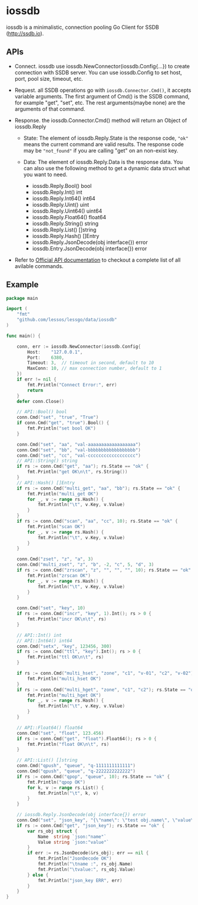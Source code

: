 # iossdb

iossdb is a minimalistic, connection pooling Go Client for SSDB (http://ssdb.io).

## APIs
* Connect. iossdb use iossdb.NewConnector(iossdb.Config{...}) to create connection with SSDB server. You can use iossdb.Config to set host, port, pool size, timeout, etc.

* Request. all SSDB operations go with ```iossdb.Connector.Cmd()```, it accepts variable arguments. The first argument of Cmd() is the SSDB command, for example "get", "set", etc. The rest arguments(maybe none) are the arguments of that command.

* Response. the iossdb.Connector.Cmd() method will return an Object of iossdb.Reply

	* State:  The element of iossdb.Reply.State is the response code, ```"ok"``` means the current command are valid results. The response code may be ```"not_found"``` if you are calling "get" on an non-exist key.

	* Data: The element of iossdb.Reply.Data is the response data. You can also use the following method to get a dynamic data struct what you want to need.
		* iossdb.Reply.Bool() bool
		* iossdb.Reply.Int() int
		* iossdb.Reply.Int64() int64
		* iossdb.Reply.Uint() uint
		* iossdb.Reply.Uint64() uint64
		* iossdb.Reply.Float64() float64
		* iossdb.Reply.String() string
		* iossdb.Reply.List() []string
		* iossdb.Reply.Hash() []Entry
		* iossdb.Reply.JsonDecode(obj interface{}) error
		* iossdb.Entry.JsonDecode(obj interface{}) error

* Refer to [Official API documentation](http://ssdb.io/docs/) to checkout a complete list of all avilable commands.

## Example
```go
package main

import (
	"fmt"
	"github.com/lessos/lessgo/data/iossdb"
)

func main() {

	conn, err := iossdb.NewConnector(iossdb.Config{
		Host:    "127.0.0.1",
		Port:    6380,
		Timeout: 3,  // timeout in second, default to 10
		MaxConn: 10, // max connection number, default to 1
	})
	if err != nil {
		fmt.Println("Connect Error:", err)
		return
	}
	defer conn.Close()

	// API::Bool() bool
	conn.Cmd("set", "true", "True")
	if conn.Cmd("get", "true").Bool() {
		fmt.Println("set bool OK")
	}

	conn.Cmd("set", "aa", "val-aaaaaaaaaaaaaaaaaa")
	conn.Cmd("set", "bb", "val-bbbbbbbbbbbbbbbbbb")
	conn.Cmd("set", "cc", "val-cccccccccccccccccc")
	// API::String() string
	if rs := conn.Cmd("get", "aa"); rs.State == "ok" {
		fmt.Println("get OK\n\t", rs.String())
	}
	// API::Hash() []Entry
	if rs := conn.Cmd("multi_get", "aa", "bb"); rs.State == "ok" {
		fmt.Println("multi_get OK")
		for _, v := range rs.Hash() {
			fmt.Println("\t", v.Key, v.Value)
		}
	}
	if rs := conn.Cmd("scan", "aa", "cc", 10); rs.State == "ok" {
		fmt.Println("scan OK")
		for _, v := range rs.Hash() {
			fmt.Println("\t", v.Key, v.Value)
		}
	}

	conn.Cmd("zset", "z", "a", 3)
	conn.Cmd("multi_zset", "z", "b", -2, "c", 5, "d", 3)
	if rs := conn.Cmd("zrscan", "z", "", "", "", 10); rs.State == "ok" {
		fmt.Println("zrscan OK")
		for _, v := range rs.Hash() {
			fmt.Println("\t", v.Key, v.Value)
		}
	}

	conn.Cmd("set", "key", 10)
	if rs := conn.Cmd("incr", "key", 1).Int(); rs > 0 {
		fmt.Println("incr OK\n\t", rs)
	}

	// API::Int() int
	// API::Int64() int64
	conn.Cmd("setx", "key", 123456, 300)
	if rs := conn.Cmd("ttl", "key").Int(); rs > 0 {
		fmt.Println("ttl OK\n\t", rs)
	}

	if rs := conn.Cmd("multi_hset", "zone", "c1", "v-01", "c2", "v-02"); rs.State == "ok" {
		fmt.Println("multi_hset OK")
	}
	if rs := conn.Cmd("multi_hget", "zone", "c1", "c2"); rs.State == "ok" {
		fmt.Println("multi_hget OK")
		for _, v := range rs.Hash() {
			fmt.Println("\t", v.Key, v.Value)
		}
	}

	// API::Float64() float64
	conn.Cmd("set", "float", 123.456)
	if rs := conn.Cmd("get", "float").Float64(); rs > 0 {
		fmt.Println("float OK\n\t", rs)
	}

	// API::List() []string
	conn.Cmd("qpush", "queue", "q-1111111111111")
	conn.Cmd("qpush", "queue", "q-2222222222222")
	if rs := conn.Cmd("qpop", "queue", 10); rs.State == "ok" {
		fmt.Println("qpop OK")
		for k, v := range rs.List() {
			fmt.Println("\t", k, v)
		}
	}

	// iossdb.Reply.JsonDecode(obj interface{}) error
	conn.Cmd("set", "json_key", "{\"name\": \"test obj.name\", \"value\": \"test obj.value\"}")
	if rs := conn.Cmd("get", "json_key"); rs.State == "ok" {
		var rs_obj struct {
			Name  string `json:"name"`
			Value string `json:"value"`
		}
		if err := rs.JsonDecode(&rs_obj); err == nil {
			fmt.Println("JsonDecode OK")
			fmt.Println("\tname :", rs_obj.Name)
			fmt.Println("\tvalue:", rs_obj.Value)
		} else {
			fmt.Println("json_key ERR", err)
		}
	}
}

```

